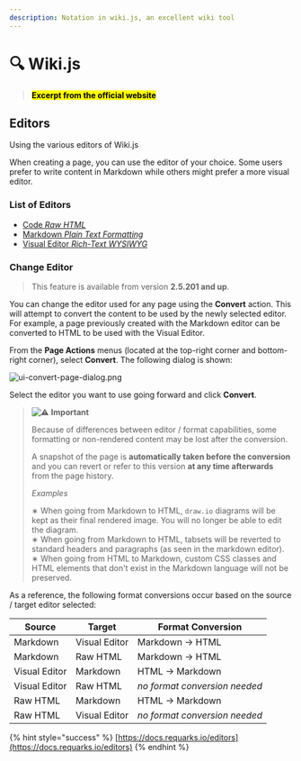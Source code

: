 ```yaml
---
description: Notation in wiki.js, an excellent wiki tool
---
```


# 🔍 Wiki.js

> <mark style="background-color:yellow;">**Excerpt from the official website**</mark>

## Editors

Using the various editors of Wiki.js



When creating a page, you can use the editor of your choice. Some users prefer to write content in Markdown while others might prefer a more visual editor.

### List of Editors <a href="#list-of-editors" id="list-of-editors"></a>

* [Code _Raw HTML_](https://docs.requarks.io/editors/code)
* [Markdown _Plain Text Formatting_](https://docs.requarks.io/editors/markdown)
* [Visual Editor _Rich-Text WYSIWYG_](https://docs.requarks.io/editors/visualeditor)

### Change Editor <a href="#change-editor" id="change-editor"></a>

> This feature is available from version **2.5.201 and up**.

You can change the editor used for any page using the **Convert** action. This will attempt to convert the content to be used by the newly selected editor. For example, a page previously created with the Markdown editor can be converted to HTML to be used with the Visual Editor.

From the **Page Actions** menus (located at the top-right corner and bottom-right corner), select **Convert**. The following dialog is shown:

![ui-convert-page-dialog.png](https://docs.requarks.io/assets/ui/ui-convert-page-dialog.png)

Select the editor you want to use going forward and click **Convert**.

> ![⚠️](https://docs.requarks.io/\_assets/svg/twemoji/26a0.svg) **Important**
>
> Because of differences between editor / format capabilities, some formatting or non-rendered content may be lost after the conversion.
>
> A snapshot of the page is **automatically taken before the conversion** and you can revert or refer to this version **at any time afterwards** from the page history.
>
> _Examples_
>
> ∗ When going from Markdown to HTML, `draw.io` diagrams will be kept as their final rendered image. You will no longer be able to edit the diagram.\
> ∗ When going from Markdown to HTML, tabsets will be reverted to standard headers and paragraphs (as seen in the markdown editor).\
> ∗ When going from HTML to Markdown, custom CSS classes and HTML elements that don't exist in the Markdown language will not be preserved.

As a reference, the following format conversions occur based on the source / target editor selected:

| Source        | Target        | Format Conversion             |
| ------------- | ------------- | ----------------------------- |
| Markdown      | Visual Editor | Markdown -> HTML              |
| Markdown      | Raw HTML      | Markdown -> HTML              |
| Visual Editor | Markdown      | HTML -> Markdown              |
| Visual Editor | Raw HTML      | _no format conversion needed_ |
| Raw HTML      | Markdown      | HTML -> Markdown              |
| Raw HTML      | Visual Editor | _no format conversion needed_ |



{% hint style="success" %}
[https://docs.requarks.io/editors](https://docs.requarks.io/editors)
{% endhint %}



